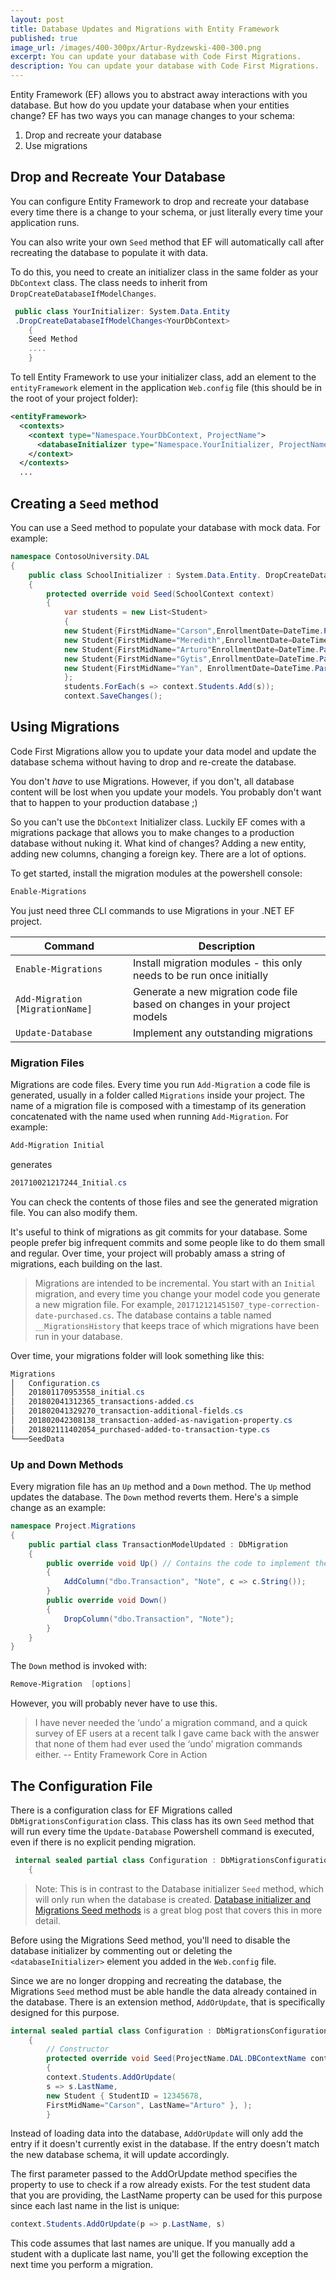 ```yaml
---
layout: post
title: Database Updates and Migrations with Entity Framework
published: true
image_url: /images/400-300px/Artur-Rydzewski-400-300.png
excerpt: You can update your database with Code First Migrations.
description: You can update your database with Code First Migrations.
---
```


Entity Framework (EF) allows you to abstract away interactions with you database. But how do you update your database when your entities change? 
EF has two ways you can manage changes to your schema:

 1. Drop and recreate your database 
 2. Use migrations

## Drop and Recreate Your Database

You can configure Entity Framework to drop and recreate your database every time there is a change to your schema, or just literally every time your application runs. 

You can also write your own `Seed` method that EF will automatically call after recreating the database to populate it with data. 

To do this, you need to create an initializer class in the same folder as your `DbContext` class.  The class needs to inherit from `DropCreateDatabaseIfModelChanges`.
```csharp
 public class YourInitializer: System.Data.Entity
 .DropCreateDatabaseIfModelChanges<YourDbContext>
    {
    Seed Method
    ....
    }
```
To tell Entity Framework to use your initializer class, add an element to the `entityFramework` element in the application `Web.config` file (this should be in the root of your project folder):
```xml
<entityFramework>
  <contexts>
    <context type="Namespace.YourDbContext, ProjectName">
      <databaseInitializer type="Namespace.YourInitializer, ProjectName" />
    </context>
  </contexts>
  ...
```

## Creating a `Seed` method

You can use a Seed method to populate your database with mock data. For example:

```csharp
namespace ContosoUniversity.DAL
{
    public class SchoolInitializer : System.Data.Entity. DropCreateDatabaseIfModelChanges<SchoolContext>
    {
        protected override void Seed(SchoolContext context)
        {
            var students = new List<Student>
            {
            new Student{FirstMidName="Carson",EnrollmentDate=DateTime.Parse("2005-09-01")},
            new Student{FirstMidName="Meredith",EnrollmentDate=DateTime.Parse("2002-09-01")},
            new Student{FirstMidName="Arturo"EnrollmentDate=DateTime.Parse("2003-09-01")},
            new Student{FirstMidName="Gytis",EnrollmentDate=DateTime.Parse("2002-09-01")},
            new Student{FirstMidName="Yan", EnrollmentDate=DateTime.Parse("2002-09-01")}
            };
            students.ForEach(s => context.Students.Add(s));
            context.SaveChanges();
```
## Using Migrations

Code First Migrations allow you to update your data model and update the database schema without having to drop and re-create the database.

You don't _have_ to use Migrations. However, if you don't, all database content will be lost when you update your models. You probably don't want that to happen to your production database ;)

So you can't use the `DbContext` Initializer class. Luckily EF comes with a migrations package that allows you to make changes to a production database without nuking it.
What kind of changes? Adding a new entity, adding new columns, changing a foreign key. There are a lot of options.

To get started, install the migration modules at the powershell console:

```powershell
Enable-Migrations
```

You just need three CLI commands to use Migrations in your .NET EF project.

| Command                         | Description                                                  |
| ------------------------------- | ------------------------------------------------------------ |
| `Enable-Migrations`             | Install migration modules - this only needs to be run once initially |
| `Add-Migration [MigrationName]` | Generate a new migration code file based on changes in your project models |
| `Update-Database`               | Implement any outstanding migrations                         |

### Migration Files

Migrations are code files. Every time you run `Add-Migration` a code file is generated, usually in a folder called `Migrations` inside your project. The name of a migration file is composed with a timestamp of its generation concatenated with the name used when running `Add-Migration`. For example:

```powershell
Add-Migration Initial
```
generates
```powershell
201710021217244_Initial.cs
```
You can check the contents of those files and see the generated migration file.  You can also modify them.

It's useful to think of migrations as git commits for your database. Some people prefer big infrequent commits and some people like to do them small and regular. Over time, your project will probably amass a string of migrations, each building on the last.

>  Migrations are intended to be incremental. You start with an `Initial` migration, and every time you change your model code you generate a new migration file. For example, `201712121451507_type-correction-date-purchased.cs`. The database contains a table named `__MigrationsHistory` that keeps trace of which migrations have been run in your database.

Over time, your migrations folder will look something like this:

```powershell
Migrations
│   Configuration.cs
│   201801170953558_initial.cs
│   201802041312365_transactions-added.cs
│   201802041329270_transaction-additional-fields.cs
│   201802042308138_transaction-added-as-navigation-property.cs
│   201802111402054_purchased-added-to-transaction-type.cs
└───SeedData
```

### Up and Down Methods

Every migration file has an `Up` method and a `Down` method. The `Up` method updates the database. The `Down` method reverts them. Here's a simple change as an example:


```csharp
namespace Project.Migrations
{
    public partial class TransactionModelUpdated : DbMigration
    {
        public override void Up() // Contains the code to implement the changes
        {
            AddColumn("dbo.Transaction", "Note", c => c.String());
        }   
        public override void Down()
        {
            DropColumn("dbo.Transaction", "Note");
        }
    }
}
```

The `Down` method is invoked with:
```powershell
Remove-Migration  [options]
```
However, you will probably never have to use this.
>I have never needed the ‘undo’ a migration command, and a quick survey of EF users at a recent talk I gave came back with the answer that none of them had ever used the ‘undo’ migration commands either.
> -- Entity Framework Core in Action

## The Configuration File

There is a configuration class for EF Migrations called `DbMigrationsConfiguration` class. This class has its own `Seed` method that will run every time the `Update-Database` Powershell command is executed, even if there is no explicit pending migration. 

```csharp
 internal sealed partial class Configuration : DbMigrationsConfiguration<YourDbContext>
    {
```

> Note: This is in contrast to the Database initializer `Seed` method, which will only run when the database is created. [Database initializer and Migrations Seed methods](https://blog.oneunicorn.com/2013/05/28/database-initializer-and-migrations-seed-methods) is a great blog post that covers this in more detail.
>
Before using the Migrations Seed method, you'll need to disable the database initializer by commenting out or deleting the `<databaseInitializer>` element you added in the `Web.config` file.

Since we are no longer dropping and recreating the database, the Migrations `Seed` method must be able handle the data already contained in the database. There is an extension method, `AddOrUpdate`, that is specifically designed for this purpose.

```csharp
internal sealed partial class Configuration : DbMigrationsConfiguration<ProjectName.DAL.DBContextName>
    {
        // Constructor
        protected override void Seed(ProjectName.DAL.DBContextName context)
        {
        context.Students.AddOrUpdate(
        s => s.LastName,
        new Student { StudentID = 12345678,
        FirstMidName="Carson", LastName="Arturo" }, );
        }
```

Instead of loading data into the database, `AddOrUpdate` will only add the entry if it doesn't currently exist in the database. If the entry doesn't match the new database schema, it will update accordingly.

The first parameter passed to the AddOrUpdate method specifies the property to use to check if a row already exists. For the test student data that you are providing, the LastName property can be used for this purpose since each last name in the list is unique:
```csharp
context.Students.AddOrUpdate(p => p.LastName, s)
```
This code assumes that last names are unique. If you manually add a student with a duplicate last name, you'll get the following exception the next time you perform a migration.
